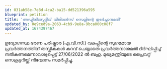 ```yaml
---
id: 031ab58e-7e8d-4ca2-ba15-dd521396a595
blueprint: petition
title: 'അഡ്മിനിസ്ട്രേറ്റീവ് വിജിലന്‍സ് സെല്ലിന്റെ തുടര്‍ച്ചാനുമതി'
updated_by: 0e9ced9a-2063-4cb9-9e8a-9bca000c08f7
updated_at: 1674397467
---
```

ഉദ്യോഗസ്ഥ ഭരണ പരിഷ്കാര (എ.വി.സി.) വകുപ്പിന്റെ സുഗമമായ പ്രവര്‍ത്തനത്തിന് തസ്തികകള്‍ കുറവ് ചെയ്യാതെ പ്രവര്‍ത്തനാനുമതി ദീര്‍ഘിപ്പിച്ച് നല്‍കണമെന്നാവശ്യപ്പെട്ട് 27/06/2022 ല്‍ ബഹു. മുഖ്യമന്ത്രിയുടെ പ്രൈവറ്റ് സെക്രട്ടറിയ്ക്ക് നിവേദനം സമര്‍പ്പിച്ചു.
